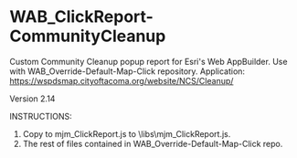 # WAB_ClickReport-CommunityCleanup
Custom Community Cleanup popup report for Esri's Web AppBuilder. Use with WAB_Override-Default-Map-Click repository. Application: https://wspdsmap.cityoftacoma.org/website/NCS/Cleanup/

Version 2.14

INSTRUCTIONS:

1. Copy to mjm_ClickReport.js to \libs\mjm_ClickReport.js.
2. The rest of files contained in WAB_Override-Default-Map-Click repo.
